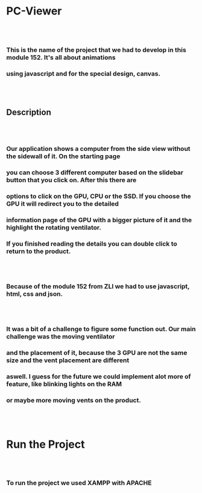 # PC-Viewer
<br></br>
### This is the name of the project that we had to develop in this module 152. It's all about animations
### using javascript and for the special design, canvas.
<br></br>
## Description
<br></br>
### Our application shows a computer from the side view without the sidewall of it. On the starting page
### you can choose 3 different computer based on the slidebar button that you click on. After this there are
### options to click on the GPU, CPU or the SSD. If you choose the GPU it will redirect you to the detailed
### information page of the GPU with a bigger picture of it and the highlight the rotating ventilator.
### If you finished reading the details you can double click to return to the product.
<br></br>
### Because of the module 152 from ZLI we had to use javascript, html, css and json.
<br></br>
### It was a bit of a challenge to figure some function out. Our main challenge was the moving ventilator
### and the placement of it, because the 3 GPU are not the same size and the vent placement are different
### aswell. I guess for the future we could implement alot more of feature, like blinking lights on the RAM
### or maybe more moving vents on the product.
<br></br>
# Run the Project
<br></br>
### To run the project we used XAMPP with APACHE